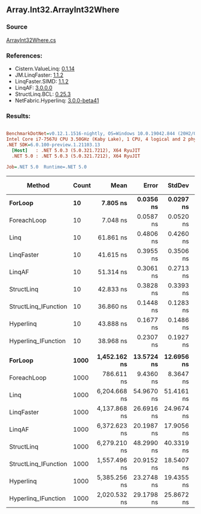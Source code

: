 ﻿## Array.Int32.ArrayInt32Where

### Source
[ArrayInt32Where.cs](../LinqBenchmarks/Array/Int32/ArrayInt32Where.cs)

### References:
- Cistern.ValueLinq: [0.1.14](https://www.nuget.org/packages/Cistern.ValueLinq/0.1.14)
- JM.LinqFaster: [1.1.2](https://www.nuget.org/packages/JM.LinqFaster/1.1.2)
- LinqFaster.SIMD: [1.1.2](https://www.nuget.org/packages/LinqFaster.SIMD/1.0.3)
- LinqAF: [3.0.0.0](https://www.nuget.org/packages/LinqAF/3.0.0.0)
- StructLinq.BCL: [0.25.3](https://www.nuget.org/packages/StructLinq.BCL/0.25.3)
- NetFabric.Hyperlinq: [3.0.0-beta41](https://www.nuget.org/packages/NetFabric.Hyperlinq/3.0.0-beta41)

### Results:
``` ini

BenchmarkDotNet=v0.12.1.1516-nightly, OS=Windows 10.0.19042.844 (20H2/October2020Update)
Intel Core i7-7567U CPU 3.50GHz (Kaby Lake), 1 CPU, 4 logical and 2 physical cores
.NET SDK=6.0.100-preview.1.21103.13
  [Host]   : .NET 5.0.3 (5.0.321.7212), X64 RyuJIT
  .NET 5.0 : .NET 5.0.3 (5.0.321.7212), X64 RyuJIT

Job=.NET 5.0  Runtime=.NET 5.0  

```
|               Method | Count |         Mean |      Error |     StdDev | Ratio | RatioSD |  Gen 0 | Gen 1 | Gen 2 | Allocated |
|--------------------- |------ |-------------:|-----------:|-----------:|------:|--------:|-------:|------:|------:|----------:|
|              **ForLoop** |    **10** |     **7.805 ns** |  **0.0356 ns** |  **0.0297 ns** |  **1.00** |    **0.00** |      **-** |     **-** |     **-** |         **-** |
|          ForeachLoop |    10 |     7.048 ns |  0.0587 ns |  0.0520 ns |  0.90 |    0.01 |      - |     - |     - |         - |
|                 Linq |    10 |    61.861 ns |  0.4806 ns |  0.4260 ns |  7.93 |    0.07 | 0.0229 |     - |     - |      48 B |
|           LinqFaster |    10 |    41.615 ns |  0.3955 ns |  0.3506 ns |  5.33 |    0.05 | 0.0459 |     - |     - |      96 B |
|               LinqAF |    10 |    51.314 ns |  0.3061 ns |  0.2713 ns |  6.58 |    0.05 |      - |     - |     - |         - |
|           StructLinq |    10 |    42.833 ns |  0.3828 ns |  0.3393 ns |  5.49 |    0.05 | 0.0153 |     - |     - |      32 B |
| StructLinq_IFunction |    10 |    36.860 ns |  0.1448 ns |  0.1283 ns |  4.72 |    0.02 |      - |     - |     - |         - |
|            Hyperlinq |    10 |    43.888 ns |  0.1677 ns |  0.1486 ns |  5.62 |    0.03 |      - |     - |     - |         - |
|  Hyperlinq_IFunction |    10 |    38.968 ns |  0.2307 ns |  0.1927 ns |  4.99 |    0.03 |      - |     - |     - |         - |
|                      |       |              |            |            |       |         |        |       |       |           |
|              **ForLoop** |  **1000** | **1,452.162 ns** | **13.5724 ns** | **12.6956 ns** |  **1.00** |    **0.00** |      **-** |     **-** |     **-** |         **-** |
|          ForeachLoop |  1000 |   786.611 ns |  9.4360 ns |  8.3647 ns |  0.54 |    0.01 |      - |     - |     - |         - |
|                 Linq |  1000 | 6,204.668 ns | 54.9670 ns | 51.4161 ns |  4.27 |    0.05 | 0.0229 |     - |     - |      48 B |
|           LinqFaster |  1000 | 4,137.868 ns | 26.6916 ns | 24.9674 ns |  2.85 |    0.03 | 2.8915 |     - |     - |   6,064 B |
|               LinqAF |  1000 | 6,372.623 ns | 20.1987 ns | 17.9056 ns |  4.39 |    0.04 |      - |     - |     - |         - |
|           StructLinq |  1000 | 6,279.210 ns | 48.2990 ns | 40.3319 ns |  4.33 |    0.04 | 0.0153 |     - |     - |      32 B |
| StructLinq_IFunction |  1000 | 1,557.496 ns | 20.9152 ns | 18.5407 ns |  1.07 |    0.02 |      - |     - |     - |         - |
|            Hyperlinq |  1000 | 5,385.256 ns | 23.2748 ns | 19.4355 ns |  3.71 |    0.04 |      - |     - |     - |         - |
|  Hyperlinq_IFunction |  1000 | 2,020.532 ns | 29.1798 ns | 25.8672 ns |  1.39 |    0.02 |      - |     - |     - |         - |
